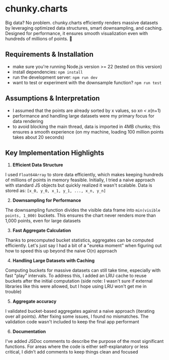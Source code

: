 # chunky.charts

Big data? No problem. chunky.charts efficiently renders massive datasets by leveraging optimized data structures, smart downsampling, and caching. Designed for performance, it ensures smooth visualization even with hundreds of millions of points. 🚀

## Requirements & Installation

- make sure you're running Node.js version >= 22 (tested on this version)
- install dependencies: `npm install`
- run the development server: `npm run dev`
- want to test or experiment with the downsample function? `npm run test`

## Assumptions & Interpretation

- I assumed that the points are already sorted by x values, so x*n < x*(n+1)
- performance and handling large datasets were my primary focus for data rendering
- to avoid blocking the main thread, data is imported in 4MB chunks; this ensures a smooth experience (on my machine, loading 100 million points takes about 20 seconds)

## Key Implementation Highlights

1. **Efficient Data Structure**

I used `Float64Array` to store data efficiently, which makes keeping hundreds of millions of points in memory feasible. Initially, I tried a naive approach with standard JS objects but quickly realized it wasn't scalable. Data is stored as: `[x_0, y_0, x_1, y_1, ..., x_n, y_n]`

2. **Downsampling for Performance**

The downsampling function divides the visible data frame into `min(visible points, 1_000)` buckets. This ensures the chart never renders more than 1,000 points, even for large datasets

3. **Fast Aggregate Calculation**

Thanks to precomputed bucket statistics, aggregates can be computed efficiently. Let's just say I had a bit of a "eureka moment" when figuring out how to speed this up beyond the naive O(n) approach

4. **Handling Large Datasets with Caching**

Computing buckets for massive datasets can still take time, especially with fast "play" intervals. To address this, I added an LRU cache to reuse buckets after the initial computation (side note: I wasn't sure if external libraries like this were allowed, but I hope using LRU won't get me in trouble)

5. **Aggregate accuracy**

I validated bucket-based aggregates against a naive approach (iterating over all points). After fixing some issues, I found no mismatches. The validation code wasn't included to keep the final app performant

6. **Documentation**

I've added JSDoc comments to describe the purpose of the most significant functions. For areas where the code is either self-explanatory or less critical, I didn’t add comments to keep things clean and focused
